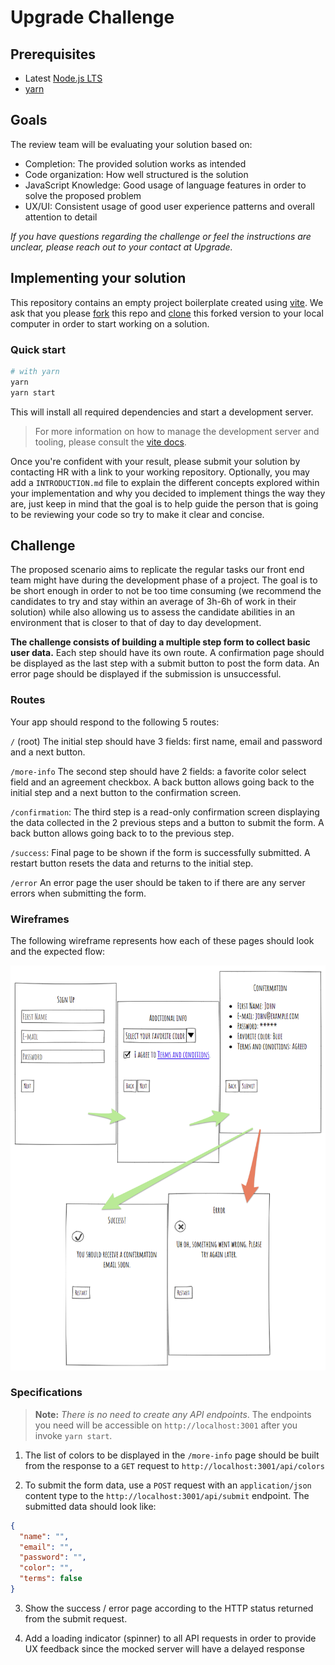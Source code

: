 # Upgrade Challenge

## Prerequisites

- Latest [Node.js LTS](https://nodejs.org/en/download/)
- [yarn](https://yarnpkg.com/en/)

## Goals

The review team will be evaluating your solution based on:

- Completion: The provided solution works as intended
- Code organization: How well structured is the solution
- JavaScript Knowledge: Good usage of language features in order to solve the proposed problem
- UX/UI: Consistent usage of good user experience patterns and overall attention to detail

_If you have questions regarding the challenge or feel the instructions are unclear, please reach out to your contact at Upgrade._

## Implementing your solution

This repository contains an empty project boilerplate created using [vite](https://vitejs.dev/). We ask that you please [fork](https://help.github.com/articles/fork-a-repo/) this repo and [clone](https://help.github.com/articles/cloning-a-repository/) this forked version to your local computer in order to start working on a solution.

### Quick start

```sh
# with yarn
yarn
yarn start
```

This will install all required dependencies and start a development server.

> For more information on how to manage the development server and tooling, please consult the [vite docs](https://vitejs.dev/guide).

Once you're confident with your result, please submit your solution by contacting HR with a link to your working repository. Optionally, you may add a `INTRODUCTION.md` file to explain the different concepts explored within your implementation and why you decided to implement things the way they are, just keep in mind that the goal is to help guide the person that is going to be reviewing your code so try to make it clear and concise.

## Challenge

The proposed scenario aims to replicate the regular tasks our front end team might have during the development phase of a project. The goal is to be short enough in order to not be too time consuming (we recommend the candidates to try and stay within an average of 3h-6h of work in their solution) while also allowing us to assess the candidate abilities in an environment that is closer to that of day to day development.

**The challenge consists of building a multiple step form to collect basic user data.** Each step should have its own route. A confirmation page should be displayed as the last step with a submit button to post the form data. An error page should be displayed if the submission is unsuccessful.

### Routes

Your app should respond to the following 5 routes:

`/` (root) The initial step should have 3 fields: first name, email and password and a next button.

`/more-info` The second step should have 2 fields: a favorite color select field and an agreement checkbox. A back button allows going back to the initial step and a next button to the confirmation screen.

`/confirmation`: The third step is a read-only confirmation screen displaying the data collected in the 2 previous steps and a button to submit the form. A back button allows going back to to the previous step.

`/success`: Final page to be shown if the form is successfully submitted. A restart button resets the data and returns to the initial step.

`/error` An error page the user should be taken to if there are any server errors when submitting the form.

### Wireframes

The following wireframe represents how each of these pages should look and the expected flow:

![wireframe](20180829-wireframe001.png)

### Specifications

> **Note:** _There is no need to create any API endpoints_. The endpoints you need will be accessible on `http://localhost:3001` after you invoke `yarn start`.

1. The list of colors to be displayed in the `/more-info` page should be built from the response to a `GET` request to `http://localhost:3001/api/colors`

2. To submit the form data, use a `POST` request with an `application/json` content type to the `http://localhost:3001/api/submit` endpoint. The submitted data should look like:

```json
{
  "name": "",
  "email": "",
  "password": "",
  "color": "",
  "terms": false
}
```

3. Show the success / error page according to the HTTP status returned from the submit request.

4. Add a loading indicator (spinner) to all API requests in order to provide UX feedback since the mocked server will have a delayed response
